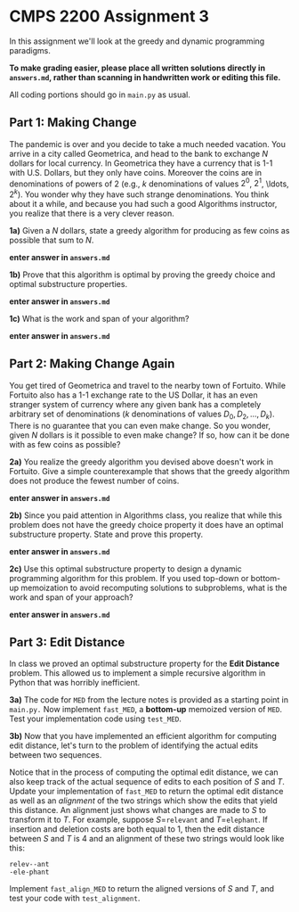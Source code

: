 # CMPS 2200 Assignment 3

In this assignment we'll look at the greedy and dynamic programming paradigms.

**To make grading easier, please place all written solutions directly in `answers.md`, rather than scanning in handwritten work or editing this file.**

All coding portions should go in `main.py` as usual.


## Part 1: Making Change

The pandemic is over and you decide to take a much needed vacation. You arrive in a city called Geometrica, and head to the bank to
exchange $N$ dollars for local currency. In Geometrica they have a
currency that is 1-1 with U.S. Dollars, but they only have
coins. Moreover the coins are in
denominations of powers of $2$ (e.g., $k$ denominations of values $2^0$, $2^1$, \ldots,
$2^k$). You wonder why they have
such strange denominations. You think about it a while, and because
you had such a good Algorithms instructor, you realize that there is a
very clever reason. 

**1a)** Given a $N$ dollars, state a greedy algorithm for producing
as few coins as possible that sum to $N$.

**enter answer in `answers.md`**


**1b)** Prove that this algorithm is optimal by proving the greedy
  choice and optimal substructure properties.

**enter answer in `answers.md`**


**1c)** What is the work and span of your algorithm?

**enter answer in `answers.md`**


## Part 2: Making Change Again

You get tired of Geometrica and travel to the nearby town of
Fortuito. While Fortuito also has a 1-1 exchange rate to the US
Dollar, it has an even stranger system of currency where any given bank
has a completely arbitrary set of denominations ($k$ denominations of
values $D_0, D_2, \ldots, D_k$). There is no guarantee that you can
even make change. So you wonder, given $N$ dollars is it possible to
even make change? If so, how can it be done with as few coins as
possible?

**2a)** You realize the greedy algorithm you devised above doesn't
  work in Fortuito. Give a simple counterexample that shows that the
  greedy algorithm does not produce the fewest number of coins.
  
**enter answer in `answers.md`**


**2b)** Since you paid attention in Algorithms class, you realize that
  while this problem does not have the greedy choice property it does
  have an optimal substructure property. State and prove this
  property.

**enter answer in `answers.md`**


**2c)** Use this optimal substructure property to design a
  dynamic programming algorithm for this problem. If you used top-down
  or bottom-up memoization to avoid recomputing solutions to
  subproblems, what is the work and span of your approach?

**enter answer in `answers.md`**


## Part 3: Edit Distance

In class we proved an optimal substructure property for the **Edit
Distance** problem. This allowed us to implement a simple recursive
algorithm in Python that was horribly inefficient.


**3a)** The code for `MED` from the lecture notes is provided as a
  starting point in `main.py.` Now implement `fast_MED`, a **bottom-up**
  memoized version of `MED`. Test your implementation code using `test_MED`.


**3b)** Now that you have implemented an efficient algorithm for
  computing edit distance, let's turn to the problem of identifying
  the actual edits between two sequences.

 Notice that in the process of computing the optimal edit
  distance, we can also keep track of the actual sequence of edits to
  each position of $S$ and $T$. Update your implementation of `fast_MED` to
  return the optimal edit distance as well as an *alignment* of the
  two strings which show the edits that yield this distance. An
  alignment just shows what changes are made to $S$ to transform it to
  $T$. For example, suppose $S$=`relevant` and $T$=`elephant`. If
  insertion and deletion costs are both equal to $1$, then the
  edit distance between $S$ and $T$ is 4 and an
  alignment of these two strings would look like this:

  `relev--ant`\
  `-ele-phant`

Implement `fast_align_MED` to return the aligned versions of $S$ and $T$,
and test your code with `test_alignment`.

